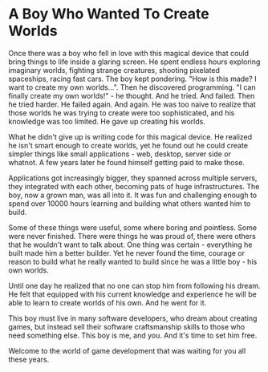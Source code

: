 # A Boy Who Wanted To Create Worlds

Once there was a boy who fell in love with this magical device that could bring things to life
inside a glaring screen. He spent endless hours exploring imaginary worlds, fighting strange
creatures, shooting pixelated spaceships, racing fast cars. The boy kept pondering. "How is this
made? I want to create my own worlds...". Then he discovered programming. "I can finally create my
own worlds!" - he thought. And he tried. And failed. Then he tried harder. He failed again. And
again. He was too naive to realize that those worlds he was trying to create were too sophisticated,
and his knowledge was too limited. He gave up creating his worlds.

What he didn't give up is writing code for this magical device. He realized he isn't smart enough
to create worlds, yet he found out he could create simpler things like small applications - web,
desktop, server side or whatnot. A few years later he found himself getting paid to make those.

Applications got increasingly bigger, they spanned across multiple servers, they integrated with
each other, becoming pats of huge infrastructures. The boy, now a grown man, was all into it.
It was fun and challenging enough to spend over 10000 hours learning and building what others
wanted him to build.

Some of these things were useful, some where boring and pointless. Some were never finished. There
were things he was proud of, there were others that he wouldn't want to talk about. One thing was
certain - everything he built made him a better builder. Yet he never found the time, courage or
reason to build what he really wanted to build since he was a little boy - his own worlds.

Until one day he realized that no one can stop him from following his dream. He felt that equipped
with his current knowledge and experience he will be able to learn to create worlds of his own. And
he went for it.

This boy must live in many software developers, who dream about creating games, but instead sell
their software craftsmanship skills to those who need something else. This boy is me, and you. And
it's time to set him free.

Welcome to the world of game development that was waiting for you all these years.
